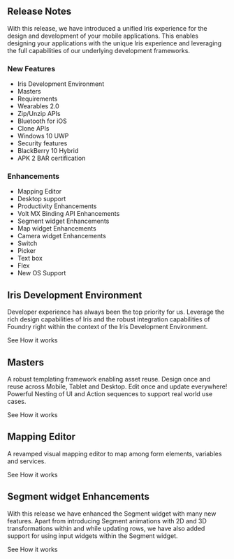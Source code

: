                             

Release Notes
-------------

With this release, we have introduced a unified Iris experience for the design and development of your mobile applications. This enables designing your applications with the unique Iris experience and leveraging the full capabilities of our underlying development frameworks.

### New Features

*   Iris Development Environment
*   Masters
*   Requirements
*   Wearables 2.0
*   Zip/Unzip APIs
*   Bluetooth for iOS
*   Clone APIs
*   Windows 10 UWP
*   Security features
*   BlackBerry 10 Hybrid
*   APK 2 BAR certification

### Enhancements

*   Mapping Editor
*   Desktop support
*   Productivity Enhancements
*   Volt MX Binding API Enhancements
*   Segment widget Enhancements
*   Map widget Enhancements
*   Camera widget Enhancements
*   Switch
*   Picker
*   Text box
*   Flex
*   New OS Support

  
  

Iris Development Environment
----------------------------------

Developer experience has always been the top priority for us. Leverage the rich design capabilities of Iris and the robust integration capabilities of Foundry right within the context of the Iris Development Environment.

See How it works  

Masters
-------

A robust templating framework enabling asset reuse. Design once and reuse across Mobile, Tablet and Desktop. Edit once and update everywhere! Powerful Nesting of UI and Action sequences to support real world use cases.

See How it works  

Mapping Editor
--------------

A revamped visual mapping editor to map among form elements, variables and services.

See How it works  

Segment widget Enhancements
---------------------------

With this release we have enhanced the Segment widget with many new features. Apart from introducing Segment animations with 2D and 3D transformations within and while updating rows, we have also added support for using input widgets within the Segment widget.

See How it works

